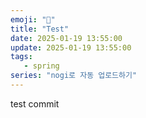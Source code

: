 ```yaml
---  
emoji: "🚀"  
title: "Test"  
date: 2025-01-19 13:55:00  
update: 2025-01-19 13:55:00  
tags:  
   - spring  
series: "nogi로 자동 업로드하기"  
---  
```

test commit  
